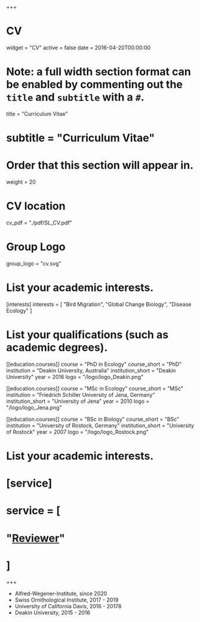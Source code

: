 +++
# CV
widget = "CV"
active = false
date = 2016-04-20T00:00:00

# Note: a full width section format can be enabled by commenting out the `title` and `subtitle` with a `#`.
title = "Curriculum Vitae"
# subtitle = "Curriculum Vitae"

# Order that this section will appear in.
weight = 20

# CV location
cv_pdf = "./pdf/SL_CV.pdf"

# Group Logo
group_logo = "cv.svg"


# List your academic interests.
[interests]
  interests = [
    "Bird Migration",
    "Global Change Biology",
    "Disease Ecology"
  ]

# List your qualifications (such as academic degrees).
[[education.courses]]
  course = "PhD in Ecology"
  course_short = "PhD"
  institution = "Deakin University, Australia"
  institution_short = "Deakin University"
  year = 2016
  logo = "/logo/logo_Deakin.png"

[[education.courses]]
  course = "MSc in Ecology"
  course_short = "MSc"
  institution = "Friedrich Schiller University of Jena, Germany"
  institution_short = "University of Jena"
  year = 2010
  logo = "/logo/logo_Jena.png"

[[education.courses]]
  course = "BSc in Biology"
  course_short = "BSc"
  institution = "University of Rostock, Germany"
  institution_short = "University of Rostock"
  year = 2007
  logo = "/logo/logo_Rostock.png"


# List your academic interests.
# [service]
#   service = [
#     "[Reviewer](https://publons.com/author/637273/)"
#   ]

+++

- Alfred-Wegener-Institute, since 2020
- Swiss Ornithological Institute, 2017 - 2019  
- University of California Davis, 2016 - 20178  
- Deakin University, 2015 - 2016
